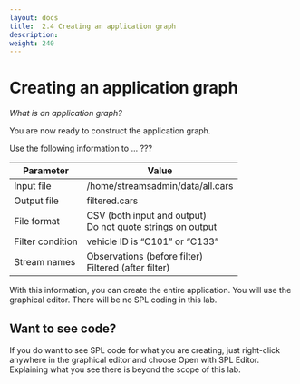 ```yaml
---
layout: docs
title:  2.4 Creating an application graph
description:
weight: 240
---
```


# Creating an application graph
_What is an application graph?_

You are now ready to construct the application graph.

Use the following information to ... ???

| Parameter | Value |
|-----------|-------|
| Input file | /home/streamsadmin/data/all.cars |
| Output file	| filtered.cars |
| File format	 | CSV (both input and output) <br>Do not quote strings on output |
| Filter condition | vehicle ID is “C101” or “C133” |
| Stream names | Observations (before filter) <br>Filtered (after filter)|


With this information, you can create the entire application. You will use the graphical editor. There will be no SPL coding in this lab.

## Want to see code?
If you do want to see SPL code for what you are creating, just right-click anywhere in the graphical editor and choose Open with SPL Editor.
Explaining what you see there is beyond the scope of this lab.
